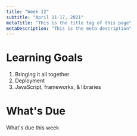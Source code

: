 ```yaml
---
title: "Week 12"
subtitle: "April 11-17, 2021"
metaTitle: "This is the title tag of this page"
metaDescription: "This is the meta description"
---
```


# Learning Goals
1. Bringing it all together
1. Deployment
1. JavaScript, frameworks,  & libraries

# What's Due
What's due this week